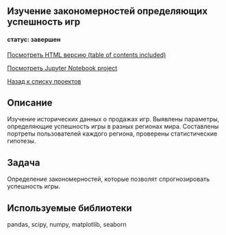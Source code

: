 ## Изучение закономерностей определяющих успешность игр
#### статус: завершен

[Посмотреть HTML версию (table of contents included)](https://ivanvashkovets.github.io/html_pages/games.html)

[Посмотреть Jupyter Notebook project](https://github.com/IvanVashkovets/Portfolio/blob/main/Изучение%20закономерностей%20определяющих%20успешность%20игр/games.ipynb)

[Назад к списку проектов](https://github.com/IvanVashkovets/Portfolio/tree/main)

## Описание
Изучение исторических данных о продажах игр. Выявлены параметры, определяющие успешность игры в разных регионах мира. Составлены портреты пользователей каждого региона, проверены статистические гипотезы.

## Задача
Определение закономерностей, которые позволят спрогнозировать успешность игры. 

## Используемые библиотеки
pandas, scipy, numpy, matplotlib, seaborn

